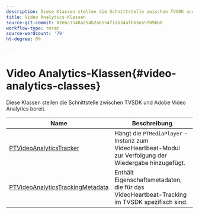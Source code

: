 ```yaml
---
description: Diese Klassen stellen die Schnittstelle zwischen TVSDK und Adobe Video Analytics bereit.
title: Video Analytics-Klassen
source-git-commit: 02ebc3548a254b2a6554f1ab34afbb3ea5f09bb8
workflow-type: tm+mt
source-wordcount: '79'
ht-degree: 0%

---
```


# Video Analytics-Klassen{#video-analytics-classes}

Diese Klassen stellen die Schnittstelle zwischen TVSDK und Adobe Video Analytics bereit.

| Name | Beschreibung |
|---|---|
| [PTVideoAnalyticsTracker](https://help.adobe.com/en_US/primetime/api/psdk/vhl_tvsdk_ios/Classes/PTVideoAnalyticsTracker.html) | Hängt die `PTMediaPlayer` -Instanz zum VideoHeartbeat-Modul zur Verfolgung der Wiedergabe hinzugefügt. |
| [PTVideoAnalyticsTrackingMetadata](https://help.adobe.com/en_US/primetime/api/psdk/vhl_tvsdk_ios/Classes/PTVideoAnalyticsTrackingMetadata.html) | Enthält Eigenschaftsmetadaten, die für das VideoHeartbeat-Tracking im TVSDK spezifisch sind. |
